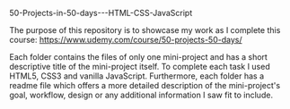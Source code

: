 50-Projects-in-50-days---HTML-CSS-JavaScript

The purpose of this repository is to showcase my work as I complete this course: https://www.udemy.com/course/50-projects-50-days/

Each folder contains the files of only one mini-project and has a short descriptive title of the mini-project itself. To complete each task I used HTML5, CSS3 and vanilla JavaScript. Furthermore, each folder has a readme file which offers a more detailed description of the mini-project's goal, workflow, design or any additional information I saw fit to include.
